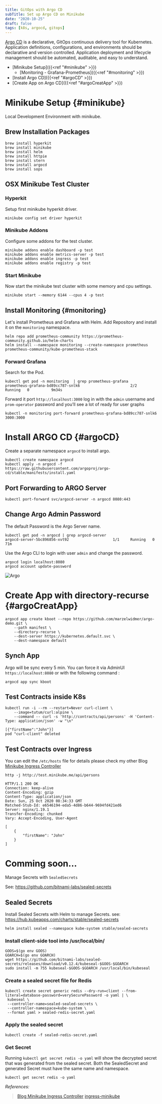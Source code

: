 ```yaml
---
title: GitOps with Argo CD
subTitle: Set up Argo CD on Minikube 
date: "2020-10-25"
draft: false
tags: [k8s, argocd, gitops]
--- 
```

[Argo CD](https://argoproj.github.io/argo-cd/) is a declarative, GitOps continuous delivery tool for Kubernetes.
Application definitions, configurations, and environments should be declarative and version controlled. 
Application deployment and lifecycle management should be automated, auditable, and easy to understand.

* [Minikube Setup]({{<ref "#minikube" >}}) 
    * [Monitoring - Grafana-Prometheus]({{<ref "#monitoring" >}}) 
* [Install Argo CD]({{<ref "#argoCD" >}}) 
* [Create App on Argo CD]({{<ref "#argoCreatApp" >}})

# Minikube Setup {#minikube}   
Local Development Environment with minikube.

## Brew Installation Packages
```
brew install hyperkit
brew install minikube
brew install helm
brew install httpie
brew install stern
brew install argocd
brew install sops
```

## OSX Minikube Test Cluster
### Hyperkit
Setup first minikube hyperkit driver.
```
minikube config set driver hyperkit
```

### Minikube Addons
Configure some addons for the test cluster.
```
minikube addons enable dashboard -p test
minikube addons enable metrics-server -p test
minikube addons enable ingress -p test
minikube addons enable registry -p test
```
### Start Minikube 
Now start the minikube test cluster with some memory and cpu settings.
```
minikube start --memory 6144 --cpus 4 -p test
```

## Install Monitoring  {#monitoring} 
Let's install Prometheus and Grafana with Helm. Add Repository and install it on the `monitoring` namespace.
```
helm repo add prometheus-community https://prometheus-community.github.io/helm-charts
helm install --namespace monitoring --create-namespace prometheus prometheus-community/kube-prometheus-stack
```
### Forward Grafana
Search for the Pod.
```
kubectl get pod -n monitoring  | grep prometheus-grafana
prometheus-grafana-bd89cc787-snlk6                       2/2     Running   0          9m34s
``` 
Forward it port `http://localhost:3000` log in with the `admin` username and `prom-operator` password and you’ll see a lot of ready for user graphs

```
kubectl -n monitoring port-forward prometheus-grafana-bd89cc787-snlk6 3000:3000
```

# Install ARGO CD {#argoCD} 
Create a separate namespace `argocd` to install argo.
```
kubectl create namespace argocd
kubectl apply -n argocd -f https://raw.githubusercontent.com/argoproj/argo-cd/stable/manifests/install.yaml
```
## Port Forwarding to ARGO Server
```
kubectl port-forward svc/argocd-server -n argocd 8080:443
```

## Change Argo Admin Password
The default Password is the Argo Server name.
```
kubectl get pod -n argocd | grep argocd-server
argocd-server-5bc896856-xvt92                    1/1     Running   0          71m
```
Use the Argo CLI to login with user `admin` and change the password.
```
argocd login localhost:8080
argocd account update-password
```

![Argo](/static/gitops-argo/argo.png)


# Create App with directory-recurse {#argoCreatApp} 
```
argocd app create kboot --repo https://github.com/marzelwidmer/argo-demo.git \
    --path manifest \
    --directory-recurse \
    --dest-server https://kubernetes.default.svc \
    --dest-namespace default
```
## Synch App
Argo will be sync every 5 min. You can force it via AdminUI `https://localhost:8080` or  with the following command :
```
argocd app sync kboot
```



## Test Contracts inside K8s
```
kubectl run -i --rm --restart=Never curl-client \
    --image=tutum/curl:alpine \
    --command -- curl -s 'http://contracts/api/persons' -H 'Content-Type: application/json' -w "\n"

[{"firstName":"John"}]
pod "curl-client" deleted
```

## Test Contracts over Ingress
You can edit the `/etc/hosts` file for details please check my other Blog [Minikube Ingress Controller](https://blog.marcelwidmer.org/posts/2020-05-01-minikube-ingress-controller) 
```
http -j http://test.minikube.me/api/persons

HTTP/1.1 200 OK
Connection: keep-alive
Content-Encoding: gzip
Content-Type: application/json
Date: Sun, 25 Oct 2020 08:34:33 GMT
Matched-Stub-Id: e6546194-eda5-4d86-b644-9694fd421ed6
Server: nginx/1.19.1
Transfer-Encoding: chunked
Vary: Accept-Encoding, User-Agent

[
    {
        "firstName": "John"
    }
]
```



# Comming soon...
Manage Secrets with `SealedSecrets`

See:
https://github.com/bitnami-labs/sealed-secrets


## Sealed Secrets
Install Sealed Secrets with Helm to manage Secrets. 
see: https://hub.kubeapps.com/charts/stable/sealed-secrets
```
helm install sealed --namespace kube-system stable/sealed-secrets
```
### Install client-side tool into /usr/local/bin/
```
GOOS=$(go env GOOS)
GOARCH=$(go env GOARCH)
wget https://github.com/bitnami-labs/sealed-secrets/releases/download/v0.12.4/kubeseal-$GOOS-$GOARCH
sudo install -m 755 kubeseal-$GOOS-$GOARCH /usr/local/bin/kubeseal
```
### Create a sealed secret file for Redis
```
kubectl create secret generic redis --dry-run=client --from-literal=database-password=verySecurePassword -o yaml | \
 kubeseal \
 --controller-name=sealed-sealed-secrets \
 --controller-namespace=kube-system \
 --format yaml > sealed-redis-secret.yaml
```
### Apply the sealed secret
```
kubectl create -f sealed-redis-secret.yaml
```
### Get Secret
Running `kubectl get secret redis -o yaml` will show the decrypted secret that was generated from the sealed secret.
Both the SealedSecret and generated Secret must have the same name and namespace.
```
kubectl get secret redis -o yaml
```




_References:_
> [Blog Minikube Ingress Controller](https://blog.marcelwidmer.org/posts/2020-05-01-minikube-ingress-controller/)
> [ingress-minikube](https://kubernetes.io/docs/tasks/access-application-cluster/ingress-minikube/)
